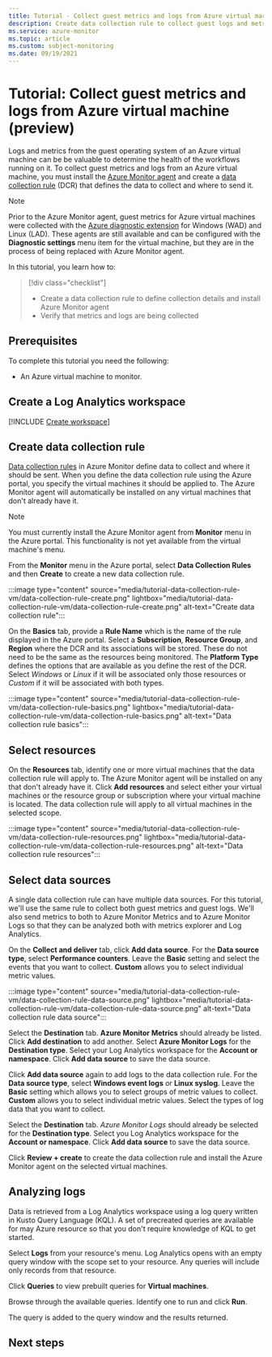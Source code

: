 ```yaml
---
title: Tutorial - Collect guest metrics and logs from Azure virtual machine
description: Create data collection rule to collect guest logs and metrics from Azure virtual machine.
ms.service: azure-monitor
ms.topic: article
ms.custom: subject-monitoring
ms.date: 09/19/2021
---
```


# Tutorial: Collect guest metrics and logs from Azure virtual machine (preview)
Logs and metrics from the guest operating system of an Azure virtual machine can be be valuable to determine the health of the workflows running on it. To collect guest metrics and logs from an Azure virtual machine, you must install the [Azure Monitor agent](../agents/azure-monitor-agent-overview.md) and create a [data collection rule](../agents/data-collection-rule-overview.md) (DCR) that defines the data to collect and where to send it. 

> [!NOTE]
> Prior to the Azure Monitor agent, guest metrics for Azure virtual machines were collected with the [Azure diagnostic extension](../agents/diagnostics-extension-overview.md) for Windows (WAD) and Linux (LAD). These agents are still available and can be configured with the **Diagnostic settings** menu item for the virtual machine, but they are in the process of being replaced with Azure Monitor agent.

In this tutorial, you learn how to:

> [!div class="checklist"]
> * Create a data collection rule to define collection details and install Azure Monitor agent
> * Verify that metrics and logs are being collected

## Prerequisites

To complete this tutorial you need the following: 

- An Azure virtual machine to monitor.


## Create a Log Analytics workspace
[!INCLUDE [Create workspace](../../../includes/azure-monitor-tutorial-workspace.md)]

## Create data collection rule
[Data collection rules](../agents/data-collection-rule-overview.md) in Azure Monitor define data to collect and where it should be sent. When you define the data collection rule using the Azure portal, you specify the virtual machines it should be applied to. The Azure Monitor agent will automatically be installed on any virtual machines that don't already have it.

> [!NOTE]
> You must currently install the Azure Monitor agent from **Monitor** menu in the Azure portal. This functionality is not yet available from the virtual machine's menu. 

From the **Monitor** menu in the Azure portal, select **Data Collection Rules** and then **Create** to create a new data collection rule.

:::image type="content" source="media/tutorial-data-collection-rule-vm/data-collection-rule-create.png" lightbox="media/tutorial-data-collection-rule-vm/data-collection-rule-create.png" alt-text="Create data collection rule":::

On the **Basics** tab, provide a **Rule Name** which is the name of the rule displayed in the Azure portal. Select a **Subscription**, **Resource Group**, and **Region** where the DCR and its associations will be stored. These do not need to be the same as the resources being monitored. The **Platform Type** defines the options that are available as you define the rest of the DCR. Select *Windows* or *Linux* if it will be associated only those resources or *Custom* if it will be associated with both types.

:::image type="content" source="media/tutorial-data-collection-rule-vm/data-collection-rule-basics.png" lightbox="media/tutorial-data-collection-rule-vm/data-collection-rule-basics.png" alt-text="Data collection rule basics":::

## Select resources
On the **Resources** tab, identify one or more virtual machines that the data collection rule will apply to. The Azure Monitor agent will be installed on any that don't already have it. Click **Add resources** and select either your virtual machines or the resource group or subscription where your virtual machine is located. The data collection rule will apply to all virtual machines in the selected scope.

:::image type="content" source="media/tutorial-data-collection-rule-vm/data-collection-rule-resources.png" lightbox="media/tutorial-data-collection-rule-vm/data-collection-rule-resources.png" alt-text="Data collection rule resources":::

## Select data sources
A single data collection rule can have multiple data sources. For this tutorial, we'll use the same rule to collect both guest metrics and guest logs. We'll also send metrics to both to Azure Monitor Metrics and to Azure Monitor Logs so that they can be analyzed both with metrics explorer and Log Analytics.

On the **Collect and deliver** tab, click **Add data source**. For the **Data source type**, select **Performance counters**. Leave the **Basic** setting and select the events that you want to collect. **Custom** allows you to select individual metric values. 

:::image type="content" source="media/tutorial-data-collection-rule-vm/data-collection-rule-data-source.png" lightbox="media/tutorial-data-collection-rule-vm/data-collection-rule-data-source.png" alt-text="Data collection rule data source":::

Select the **Destination** tab. **Azure Monitor Metrics** should already be listed. Click **Add destination** to add another. Select **Azure Monitor Logs** for the **Destination type**. Select your Log Analytics workspace for the **Account or namespace**. Click **Add data source** to save the data source.



Click **Add data source** again to add logs to the data collection rule. For the **Data source type**, select **Windows event logs** or **Linux syslog**. Leave the **Basic** setting which allows you to select groups of metric values to collect. **Custom** allows you to select individual metric values. Select the types of log data that you want to collect. 

Select the **Destination** tab. *Azure Monitor Logs* should already be selected for the **Destination type**. Select you Log Analytics workspace for the **Account or namespace**. Click **Add data source** to save the data source.

Click **Review + create** to create the data collection rule and install the Azure Monitor agent on the selected virtual machines.

## Analyzing logs

Data is retrieved from a Log Analytics workspace using a log query written in Kusto Query Language (KQL). A set of precreated queries are available for may Azure resource so that you don't require knowledge of KQL to get started.

Select **Logs** from your resource's menu. Log Analytics opens with an empty query window with the scope set to your resource. Any queries will include only records from that resource.


Click **Queries** to view prebuilt queries for **Virtual machines**. 



Browse through the available queries. Identify one to run and click **Run**. 


The query is added to the query window and the results returned.


## Next steps


